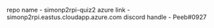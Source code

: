 repo name - simonp2rpi-quiz2
azure link - simonp2rpi.eastus.cloudapp.azure.com
discord handle - Peeb#0927

